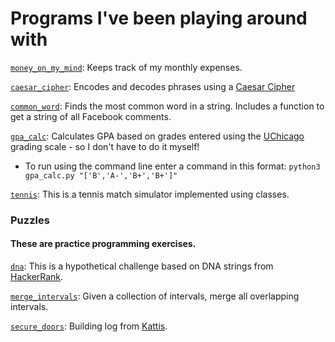 
# Programs I've been playing around with

[`money_on_my_mind`](https://github.com/natashamathur/jungle_gym/blob/master/money_on_my_mind): Keeps track of my monthly expenses. 

[`caesar_cipher`](https://github.com/natashamathur/natasha/blob/master/caesar_cipher): Encodes and decodes phrases using a [Caesar Cipher](https://en.wikipedia.org/wiki/Caesar_cipher)

[`common_word`](https://github.com/natashamathur/natasha/blob/master/common_word.py): Finds the most common word in a string. Includes a function to get a string of all Facebook comments. 

[`gpa_calc`](https://github.com/natashamathur/natasha/blob/master/gpa_calc.py): Calculates GPA based on grades entered using the [UChicago](https://registrar.uchicago.edu/page/grading-systems) grading scale - so I don't have to do it myself! 
* To run using the command line enter a command in this format: `python3 gpa_calc.py "['B','A-','B+','B+']"`

[`tennis`](https://github.com/natashamathur/natasha/blob/master/tennis.py): This is a tennis match simulator implemented using classes. 

###  Puzzles

#### These are practice programming exercises. 

[`dna`](https://github.com/natashamathur/natasha/blob/master/Puzzles/dna): This is a hypothetical challenge based on DNA strings from [HackerRank](https://www.hackerrank.com/challenges/determining-dna-health/problem).

[`merge_intervals`](https://github.com/natashamathur/natasha/blob/master/Puzzles/merge_intervals): Given a collection of intervals, merge all overlapping intervals.

[`secure_doors`](https://github.com/natashamathur/natasha/blob/master/Puzzles/secure_doors): Building log from [Kattis]( https://uchicago.kattis.com/problems/securedoors).


